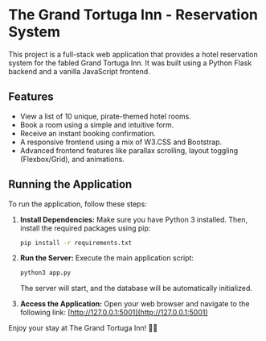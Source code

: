 # The Grand Tortuga Inn - Reservation System

This project is a full-stack web application that provides a hotel reservation system for the fabled Grand Tortuga Inn. It was built using a Python Flask backend and a vanilla JavaScript frontend.

## Features

*   View a list of 10 unique, pirate-themed hotel rooms.
*   Book a room using a simple and intuitive form.
*   Receive an instant booking confirmation.
*   A responsive frontend using a mix of W3.CSS and Bootstrap.
*   Advanced frontend features like parallax scrolling, layout toggling (Flexbox/Grid), and animations.

## Running the Application

To run the application, follow these steps:

1.  **Install Dependencies:**
    Make sure you have Python 3 installed. Then, install the required packages using pip:
    ```bash
    pip install -r requirements.txt
    ```

2.  **Run the Server:**
    Execute the main application script:
    ```bash
    python3 app.py
    ```
    The server will start, and the database will be automatically initialized.

3.  **Access the Application:**
    Open your web browser and navigate to the following link:
    [http://127.0.0.1:5001](http://127.0.0.1:5001)

Enjoy your stay at The Grand Tortuga Inn! 🏴‍☠️
